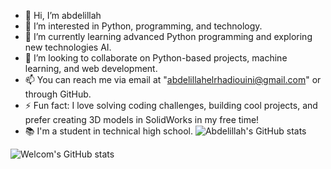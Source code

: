 
- 👋 Hi, I’m abdelillah
- 👀 I’m interested in Python, programming, and technology.
- 🌱 I’m currently learning advanced Python programming and exploring new technologies AI.
- 💞️ I’m looking to collaborate on Python-based projects, machine learning, and web development.
- 📫 You can reach me via email at "abdelillahelrhadiouini@gmail.com" or through GitHub.
- ⚡ Fun fact: I love solving coding challenges, building cool projects, and prefer creating 3D models in SolidWorks in my free time!
- 📚 I'm a student in technical high school.
![Abdelillah's GitHub stats](https://github-readme-stats.vercel.app/api?username=abdelillahCoder&show_icons=true&theme=radical)


![Welcom's GitHub stats](https://github-readme-stats.vercel.app/api?username=Welcom&show_icons=true&theme=radical)
